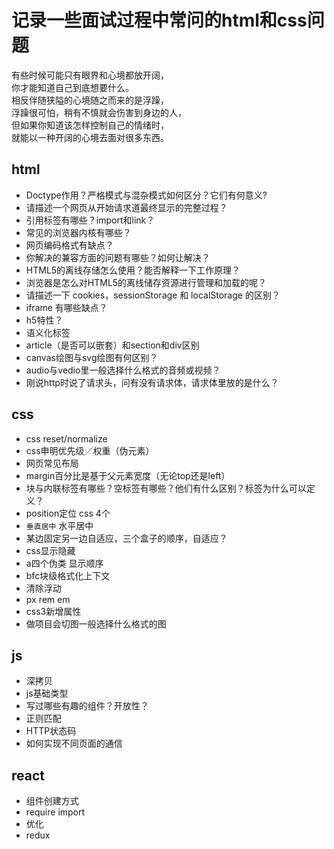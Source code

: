 # 记录一些面试过程中常问的html和css问题
有些时候可能只有眼界和心境都放开阔，  
你才能知道自己到底想要什么。  
相反伴随狭隘的心境随之而来的是浮躁，  
浮躁很可怕，稍有不慎就会伤害到身边的人，    
但如果你知道该怎样控制自己的情绪时，  
就能以一种开阔的心境去面对很多东西。

## html
- Doctype作用？严格模式与混杂模式如何区分？它们有何意义?
- 请描述一个网页从开始请求道最终显示的完整过程？
- 引用标签有哪些？import和link？
- 常见的浏览器内核有哪些？
- 网页编码格式有缺点？
- 你解决的兼容方面的问题有哪些？如何让解决？
- HTML5的离线存储怎么使用？能否解释一下工作原理？
- 浏览器是怎么对HTML5的离线储存资源进行管理和加载的呢？
- 请描述一下 cookies，sessionStorage 和 localStorage 的区别？
- iframe 有哪些缺点？
- h5特性？
- 语义化标签
- article（是否可以嵌套）和section和div区别
- canvas绘图与svg绘图有何区别？
- audio与vedio里一般选择什么格式的音频或视频？
- 刚说http时说了请求头，问有没有请求体，请求体里放的是什么？

## css
- css reset/normalize
- css申明优先级／权重（伪元素）
- 网页常见布局
- margin百分比是基于父元素宽度（无论top还是left）
- 块与内联标签有哪些？空标签有哪些？他们有什么区别？<img>标签为什么可以定义？
- position定位 css 4个
- `垂直居中` 水平居中
- 某边固定另一边自适应，三个盒子的顺序，自适应？
- css显示隐藏
- a四个伪类 显示顺序
- bfc块级格式化上下文
- 清除浮动
- px rem em
- css3新增属性
- 做项目会切图一般选择什么格式的图

## js
- 深拷贝
- js基础类型
- 写过哪些有趣的组件？开放性？
- 正则匹配
- HTTP状态码
- 如何实现不同页面的通信

## react
- 组件创建方式
- require import
- 优化
- redux
